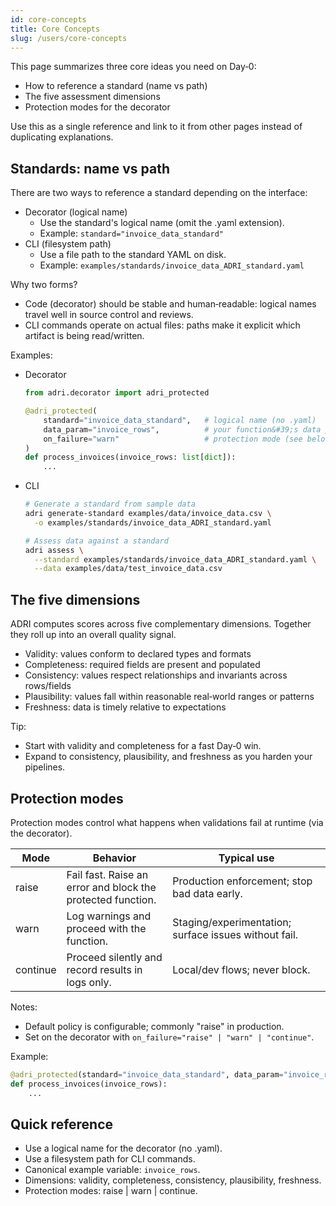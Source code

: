 ```yaml
---
id: core-concepts
title: Core Concepts
slug: /users/core-concepts
---
```


This page summarizes three core ideas you need on Day‑0:
- How to reference a standard (name vs path)
- The five assessment dimensions
- Protection modes for the decorator

Use this as a single reference and link to it from other pages instead of duplicating explanations.

## Standards: name vs path

There are two ways to reference a standard depending on the interface:

- Decorator (logical name)
  - Use the standard&#39;s logical name (omit the .yaml extension).
  - Example: `standard="invoice_data_standard"`
- CLI (filesystem path)
  - Use a file path to the standard YAML on disk.
  - Example: `examples/standards/invoice_data_ADRI_standard.yaml`

Why two forms?
- Code (decorator) should be stable and human‑readable: logical names travel well in source control and reviews.
- CLI commands operate on actual files: paths make it explicit which artifact is being read/written.

Examples:
- Decorator
  ```python
  from adri.decorator import adri_protected

  @adri_protected(
      standard="invoice_data_standard",   # logical name (no .yaml)
      data_param="invoice_rows",          # your function&#39;s data parameter
      on_failure="warn"                   # protection mode (see below)
  )
  def process_invoices(invoice_rows: list[dict]):
      ...
  ```
- CLI
  ```bash
  # Generate a standard from sample data
  adri generate-standard examples/data/invoice_data.csv \
    -o examples/standards/invoice_data_ADRI_standard.yaml

  # Assess data against a standard
  adri assess \
    --standard examples/standards/invoice_data_ADRI_standard.yaml \
    --data examples/data/test_invoice_data.csv
  ```

## The five dimensions

ADRI computes scores across five complementary dimensions. Together they roll up into an overall quality signal.

- Validity: values conform to declared types and formats
- Completeness: required fields are present and populated
- Consistency: values respect relationships and invariants across rows/fields
- Plausibility: values fall within reasonable real‑world ranges or patterns
- Freshness: data is timely relative to expectations

Tip:
- Start with validity and completeness for a fast Day‑0 win.
- Expand to consistency, plausibility, and freshness as you harden your pipelines.

## Protection modes

Protection modes control what happens when validations fail at runtime (via the decorator).

| Mode     | Behavior                                                                 | Typical use                                           |
|----------|---------------------------------------------------------------------------|-------------------------------------------------------|
| raise    | Fail fast. Raise an error and block the protected function.               | Production enforcement; stop bad data early.          |
| warn     | Log warnings and proceed with the function.                               | Staging/experimentation; surface issues without fail. |
| continue | Proceed silently and record results in logs only.                         | Local/dev flows; never block.                         |

Notes:
- Default policy is configurable; commonly "raise" in production.
- Set on the decorator with `on_failure="raise" | "warn" | "continue"`.

Example:
```python
@adri_protected(standard="invoice_data_standard", data_param="invoice_rows", on_failure="raise")
def process_invoices(invoice_rows):
    ...
```

## Quick reference

- Use a logical name for the decorator (no .yaml).
- Use a filesystem path for CLI commands.
- Canonical example variable: `invoice_rows`.
- Dimensions: validity, completeness, consistency, plausibility, freshness.
- Protection modes: raise | warn | continue.
